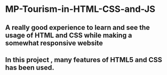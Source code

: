 # MP-Tourism-in-HTML-CSS-and-JS

## A really good experience to learn and see the usage of HTML and CSS while making a somewhat responsive website
## In this project , many features of HTML5 and CSS has been used.
